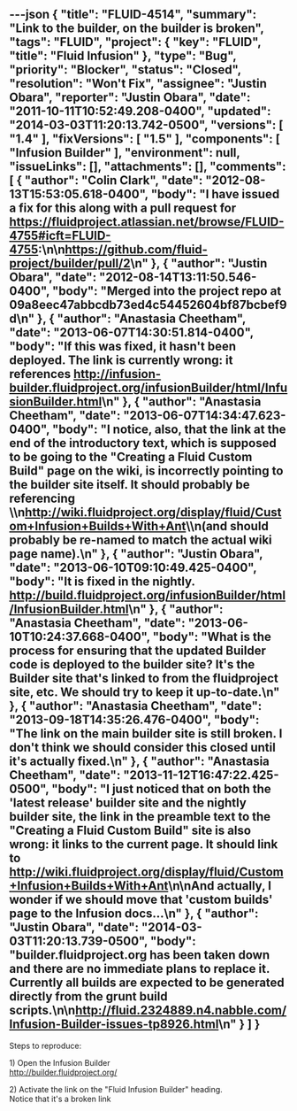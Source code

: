 ---json
{
  "title": "FLUID-4514",
  "summary": "Link to the builder, on the builder is broken",
  "tags": "FLUID",
  "project": {
    "key": "FLUID",
    "title": "Fluid Infusion"
  },
  "type": "Bug",
  "priority": "Blocker",
  "status": "Closed",
  "resolution": "Won't Fix",
  "assignee": "Justin Obara",
  "reporter": "Justin Obara",
  "date": "2011-10-11T10:52:49.208-0400",
  "updated": "2014-03-03T11:20:13.742-0500",
  "versions": [
    "1.4"
  ],
  "fixVersions": [
    "1.5"
  ],
  "components": [
    "Infusion Builder"
  ],
  "environment": null,
  "issueLinks": [],
  "attachments": [],
  "comments": [
    {
      "author": "Colin Clark",
      "date": "2012-08-13T15:53:05.618-0400",
      "body": "I have issued a fix for this along with a pull request for <https://fluidproject.atlassian.net/browse/FLUID-4755#icft=FLUID-4755>:\n\n<https://github.com/fluid-project/builder/pull/2>\n"
    },
    {
      "author": "Justin Obara",
      "date": "2012-08-14T13:11:50.546-0400",
      "body": "Merged into the project repo at 09a8eec47abbcdb73ed4c54452604bf87bcbef9d\n"
    },
    {
      "author": "Anastasia Cheetham",
      "date": "2013-06-07T14:30:51.814-0400",
      "body": "If this was fixed, it hasn't been deployed. The link is currently wrong: it references <http://infusion-builder.fluidproject.org/infusionBuilder/html/InfusionBuilder.html>\n"
    },
    {
      "author": "Anastasia Cheetham",
      "date": "2013-06-07T14:34:47.623-0400",
      "body": "I notice, also, that the link at the end of the introductory text, which is supposed to be going to the \"Creating a Fluid Custom Build\" page on the wiki, is incorrectly pointing to the builder site itself. It should probably be referencing \\\n<http://wiki.fluidproject.org/display/fluid/Custom+Infusion+Builds+With+Ant>\\\n(and should probably be re-named to match the actual wiki page name).\n"
    },
    {
      "author": "Justin Obara",
      "date": "2013-06-10T09:10:49.425-0400",
      "body": "It is fixed in the nightly. <http://build.fluidproject.org/infusionBuilder/html/InfusionBuilder.html>\n"
    },
    {
      "author": "Anastasia Cheetham",
      "date": "2013-06-10T10:24:37.668-0400",
      "body": "What is the process for ensuring that the updated Builder code is deployed to the builder site? It's the Builder site that's linked to from the fluidproject site, etc. We should try to keep it up-to-date.\n"
    },
    {
      "author": "Anastasia Cheetham",
      "date": "2013-09-18T14:35:26.476-0400",
      "body": "The link on the main builder site is still broken. I don't think we should consider this closed until it's actually fixed.\n"
    },
    {
      "author": "Anastasia Cheetham",
      "date": "2013-11-12T16:47:22.425-0500",
      "body": "I just noticed that on both the 'latest release' builder site and the nightly builder site, the link in the preamble text to the \"Creating a Fluid Custom Build\" site is also wrong: it links to the current page. It should link to <http://wiki.fluidproject.org/display/fluid/Custom+Infusion+Builds+With+Ant>\n\nAnd actually, I wonder if we should move that 'custom builds' page to the Infusion docs...\n"
    },
    {
      "author": "Justin Obara",
      "date": "2014-03-03T11:20:13.739-0500",
      "body": "builder.fluidproject.org has been taken down and there are no immediate plans to replace it. Currently all builds are expected to be generated directly from the grunt build scripts.\n\n<http://fluid.2324889.n4.nabble.com/Infusion-Builder-issues-tp8926.html>\n"
    }
  ]
}
---
Steps to reproduce:

1\) Open the Infusion Builder\
<http://builder.fluidproject.org/>

2\) Activate the link on the "Fluid Infusion Builder" heading.\
Notice that it's a broken link

        